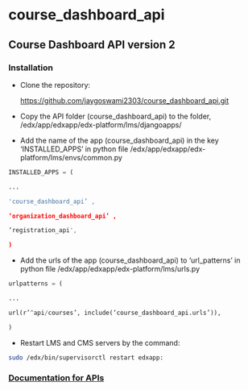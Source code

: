# course_dashboard_api

## Course Dashboard API version 2

### Installation

* Clone the repository:

  https://github.com/jaygoswami2303/course_dashboard_api.git

* Copy the API folder (course_dashboard_api) to the folder, /edx/app/edxapp/edx-platform/lms/djangoapps/

* Add the name of the app (course_dashboard_api) in the key ‘INSTALLED_APPS’ in python file /edx/app/edxapp/edx-platform/lms/envs/common.py

```python
INSTALLED_APPS = (

...

'course_dashboard_api’ ,

‘organization_dashboard_api’ ,

‘registration_api',

)
```

* Add the urls of the app (course_dashboard_api) to ‘url_patterns’ in python file /edx/app/edxapp/edx-platform/lms/urls.py

```python
urlpatterns = (

...

url(r’^api/courses’, include(‘course_dashboard_api.urls’)),

)
```

* Restart LMS and CMS servers by the command:
```bash
sudo /edx/bin/supervisorctl restart edxapp:
```


### [Documentation for APIs](https://github.com/jaygoswami2303/course_dashboard_api/wiki)
